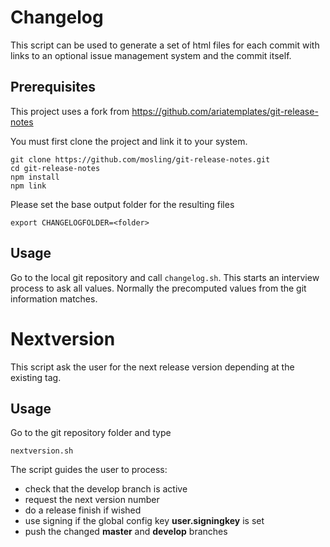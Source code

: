 # Changelog

This script can be used to generate a set of html files for each commit with links to an optional issue management system and the commit itself.

## Prerequisites

This project uses a fork from https://github.com/ariatemplates/git-release-notes

You must first clone the project and link it to your system.

    git clone https://github.com/mosling/git-release-notes.git
    cd git-release-notes
    npm install
    npm link

Please set the base output folder for the resulting files 

    export CHANGELOGFOLDER=<folder>

## Usage

Go to the local git repository and call ```changelog.sh```. This starts an interview process to ask all values. Normally the precomputed values from the git information matches. 

# Nextversion

This script ask the user for the next release version depending at the existing tag.

## Usage

Go to the git repository folder and type 

    nextversion.sh

The script guides the user to process:

* check that the develop branch is active
* request the next version number
* do a release finish if wished
* use signing if the global config key **user.signingkey** is set
* push the changed **master** and **develop** branches
